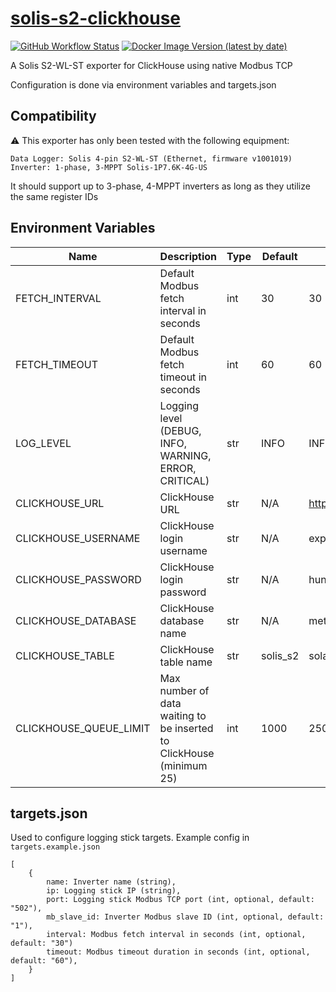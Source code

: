 # [solis-s2-clickhouse](https://github.com/hueNET-llc/solis-s2-clickhouse)
[![GitHub Workflow Status](https://img.shields.io/github/actions/workflow/status/huenet-llc/solis-s2-clickhouse/master.yml?branch=master)](https://github.com/hueNET-llc/solis-s2-clickhouse/actions/workflows/master.yml)
[![Docker Image Version (latest by date)](https://img.shields.io/docker/v/rafaelwastaken/solis-s2-clickhouse)](https://hub.docker.com/r/rafaelwastaken/solis-s2-clickhouse)

A Solis S2-WL-ST exporter for ClickHouse using native Modbus TCP

Configuration is done via environment variables and targets.json

## Compatibility ##
⚠️ This exporter has only been tested with the following equipment:

    Data Logger: Solis 4-pin S2-WL-ST (Ethernet, firmware v1001019)
    Inverter: 1-phase, 3-MPPT Solis-1P7.6K-4G-US

It should support up to 3-phase, 4-MPPT inverters as long as they utilize the same register IDs

## Environment Variables ##
|  Name  | Description | Type | Default | Example |
| ------ | ----------- | ---- | ------- | ------- |
| FETCH_INTERVAL | Default Modbus fetch interval in seconds | int | 30 | 30 |
| FETCH_TIMEOUT| Default Modbus fetch timeout in seconds | int | 60 | 60 |
| LOG_LEVEL | Logging level (DEBUG, INFO, WARNING, ERROR, CRITICAL) | str | INFO | INFO |
| CLICKHOUSE_URL | ClickHouse URL | str | N/A | https://10.0.0.1:8123 |
| CLICKHOUSE_USERNAME | ClickHouse login username | str | N/A | exporter |
| CLICKHOUSE_PASSWORD | ClickHouse login password | str | N/A | hunter2 |
| CLICKHOUSE_DATABASE | ClickHouse database name | str | N/A | metrics |
| CLICKHOUSE_TABLE | ClickHouse table name | str | solis_s2 | solar |
| CLICKHOUSE_QUEUE_LIMIT | Max number of data waiting to be inserted to ClickHouse (minimum 25) | int | 1000 | 25000 |

## targets.json ##

Used to configure logging stick targets. Example config in `targets.example.json`

```
[
    {
        name: Inverter name (string),
        ip: Logging stick IP (string),
        port: Logging stick Modbus TCP port (int, optional, default: "502"),
        mb_slave_id: Inverter Modbus slave ID (int, optional, default: "1"),
        interval: Modbus fetch interval in seconds (int, optional, default: "30")
        timeout: Modbus timeout duration in seconds (int, optional, default: "60"),
    }
]
```